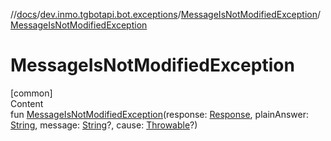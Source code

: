//[docs](../../../index.md)/[dev.inmo.tgbotapi.bot.exceptions](../index.md)/[MessageIsNotModifiedException](index.md)/[MessageIsNotModifiedException](-message-is-not-modified-exception.md)



# MessageIsNotModifiedException  
[common]  
Content  
fun [MessageIsNotModifiedException](-message-is-not-modified-exception.md)(response: [Response](../../dev.inmo.tgbotapi.types/-response/index.md), plainAnswer: [String](https://kotlinlang.org/api/latest/jvm/stdlib/kotlin/-string/index.html), message: [String](https://kotlinlang.org/api/latest/jvm/stdlib/kotlin/-string/index.html)?, cause: [Throwable](https://kotlinlang.org/api/latest/jvm/stdlib/kotlin/-throwable/index.html)?)  



